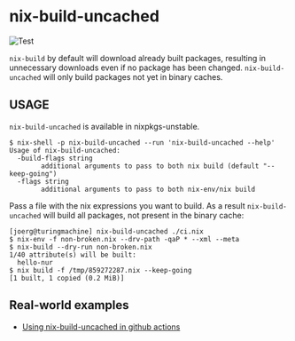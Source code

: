 # nix-build-uncached

![Test](https://github.com/Mic92/nix-build-uncached/workflows/Test/badge.svg)

`nix-build` by default will download already built packages, resulting in
unnecessary downloads even if no package has been changed.
`nix-build-uncached` will only build packages not yet in binary caches.

## USAGE

`nix-build-uncached` is available in nixpkgs-unstable.

```
$ nix-shell -p nix-build-uncached --run 'nix-build-uncached --help'
Usage of nix-build-uncached:
  -build-flags string
    	additional arguments to pass to both nix build (default "--keep-going")
  -flags string
    	additional arguments to pass to both nix-env/nix build
```

Pass a file with the nix expressions you want to build.
As a result `nix-build-uncached` will build all packages,
not present in the binary cache:

```console
[joerg@turingmachine] nix-build-uncached ./ci.nix
$ nix-env -f non-broken.nix --drv-path -qaP * --xml --meta
$ nix-build --dry-run non-broken.nix
1/40 attribute(s) will be built:
  hello-nur
$ nix build -f /tmp/859272287.nix --keep-going
[1 built, 1 copied (0.2 MiB)]
```

## Real-world examples

- [Using nix-build-uncached in github actions](https://github.com/Mic92/nur-packages/blob/master/.github/workflows/build.yml)
